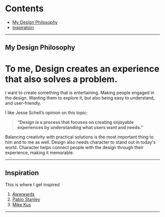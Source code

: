 # Contents
- [My Design Philosophy](#my-design-philosophy)
- [Inspiration](#inspiration)

---

## My Design Philosophy

# To me, Design creates an experience that also solves a problem.

I want to create something that is entertaining. Making people engaged in the design. Wanting them to explore it, but also being easy to understand, and user-friendly.

I like Jesse Schell’s opinion on this topic:

> **“Design is a process that focuses on creating enjoyable experiences by understanding what users want and needs.”**

Balancing creativity with practical solutions is the most important thing to him and to me as well. Design also needs character to stand out in today's world. Character helps connect people with the design through their experience, making it memorable.

---

## Inspiration

This is where I get inspired

1. [Awwwards](https://www.awwwards.com/)
2. [Pablo Stanley](https://pablostanley.com/)
3. [Mike Kus](https://mikekus.com/)


---

